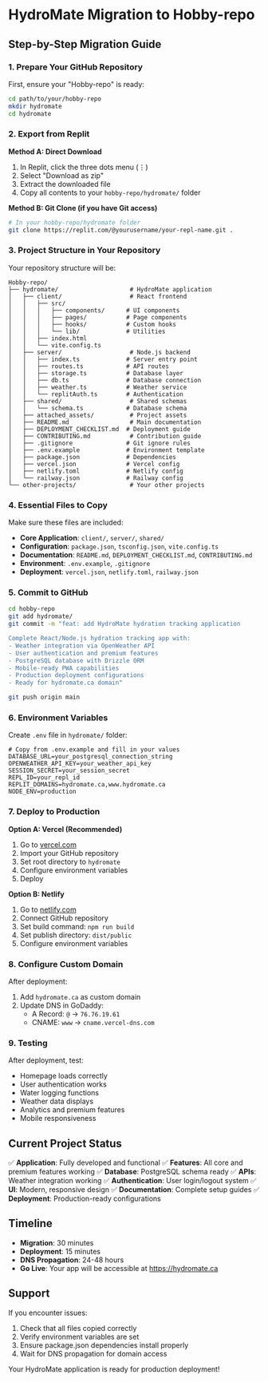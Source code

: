 # HydroMate Migration to Hobby-repo

## Step-by-Step Migration Guide

### 1. Prepare Your GitHub Repository

First, ensure your "Hobby-repo" is ready:
```bash
cd path/to/your/hobby-repo
mkdir hydromate
cd hydromate
```

### 2. Export from Replit

**Method A: Direct Download**
1. In Replit, click the three dots menu (⋮)
2. Select "Download as zip"
3. Extract the downloaded file
4. Copy all contents to your `hobby-repo/hydromate/` folder

**Method B: Git Clone (if you have Git access)**
```bash
# In your hobby-repo/hydromate folder
git clone https://replit.com/@yourusername/your-repl-name.git .
```

### 3. Project Structure in Your Repository

Your repository structure will be:
```
Hobby-repo/
├── hydromate/                    # HydroMate application
│   ├── client/                   # React frontend
│   │   ├── src/
│   │   │   ├── components/      # UI components
│   │   │   ├── pages/           # Page components
│   │   │   ├── hooks/           # Custom hooks
│   │   │   └── lib/             # Utilities
│   │   ├── index.html
│   │   └── vite.config.ts
│   ├── server/                   # Node.js backend
│   │   ├── index.ts             # Server entry point
│   │   ├── routes.ts            # API routes
│   │   ├── storage.ts           # Database layer
│   │   ├── db.ts                # Database connection
│   │   ├── weather.ts           # Weather service
│   │   └── replitAuth.ts        # Authentication
│   ├── shared/                   # Shared schemas
│   │   └── schema.ts            # Database schema
│   ├── attached_assets/          # Project assets
│   ├── README.md                 # Main documentation
│   ├── DEPLOYMENT_CHECKLIST.md  # Deployment guide
│   ├── CONTRIBUTING.md           # Contribution guide
│   ├── .gitignore               # Git ignore rules
│   ├── .env.example             # Environment template
│   ├── package.json             # Dependencies
│   ├── vercel.json              # Vercel config
│   ├── netlify.toml             # Netlify config
│   └── railway.json             # Railway config
└── other-projects/               # Your other projects
```

### 4. Essential Files to Copy

Make sure these files are included:
- **Core Application**: `client/`, `server/`, `shared/`
- **Configuration**: `package.json`, `tsconfig.json`, `vite.config.ts`
- **Documentation**: `README.md`, `DEPLOYMENT_CHECKLIST.md`, `CONTRIBUTING.md`
- **Environment**: `.env.example`, `.gitignore`
- **Deployment**: `vercel.json`, `netlify.toml`, `railway.json`

### 5. Commit to GitHub

```bash
cd hobby-repo
git add hydromate/
git commit -m "feat: add HydroMate hydration tracking application

Complete React/Node.js hydration tracking app with:
- Weather integration via OpenWeather API
- User authentication and premium features
- PostgreSQL database with Drizzle ORM
- Mobile-ready PWA capabilities
- Production deployment configurations
- Ready for hydromate.ca domain"

git push origin main
```

### 6. Environment Variables

Create `.env` file in `hydromate/` folder:
```env
# Copy from .env.example and fill in your values
DATABASE_URL=your_postgresql_connection_string
OPENWEATHER_API_KEY=your_weather_api_key
SESSION_SECRET=your_session_secret
REPL_ID=your_repl_id
REPLIT_DOMAINS=hydromate.ca,www.hydromate.ca
NODE_ENV=production
```

### 7. Deploy to Production

**Option A: Vercel (Recommended)**
1. Go to [vercel.com](https://vercel.com)
2. Import your GitHub repository
3. Set root directory to `hydromate`
4. Configure environment variables
5. Deploy

**Option B: Netlify**
1. Go to [netlify.com](https://netlify.com)
2. Connect GitHub repository
3. Set build command: `npm run build`
4. Set publish directory: `dist/public`
5. Configure environment variables

### 8. Configure Custom Domain

After deployment:
1. Add `hydromate.ca` as custom domain
2. Update DNS in GoDaddy:
   - A Record: `@` → `76.76.19.61`
   - CNAME: `www` → `cname.vercel-dns.com`

### 9. Testing

After deployment, test:
- Homepage loads correctly
- User authentication works
- Water logging functions
- Weather data displays
- Analytics and premium features
- Mobile responsiveness

## Current Project Status

✅ **Application**: Fully developed and functional
✅ **Features**: All core and premium features working
✅ **Database**: PostgreSQL schema ready
✅ **APIs**: Weather integration working
✅ **Authentication**: User login/logout system
✅ **UI**: Modern, responsive design
✅ **Documentation**: Complete setup guides
✅ **Deployment**: Production-ready configurations

## Timeline

- **Migration**: 30 minutes
- **Deployment**: 15 minutes
- **DNS Propagation**: 24-48 hours
- **Go Live**: Your app will be accessible at https://hydromate.ca

## Support

If you encounter issues:
1. Check that all files copied correctly
2. Verify environment variables are set
3. Ensure package.json dependencies install properly
4. Wait for DNS propagation for domain access

Your HydroMate application is ready for production deployment!